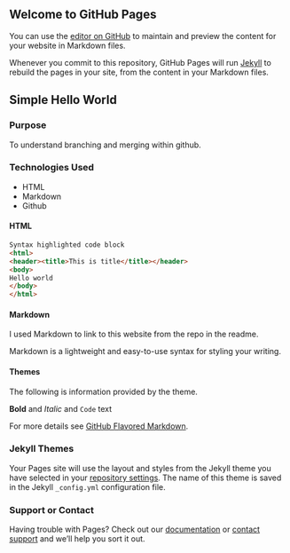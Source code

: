 ## Welcome to GitHub Pages

You can use the [editor on GitHub](https://github.com/captClampitt/cs250-helloworld/edit/master/index.md) to maintain and preview the content for your website in Markdown files.

Whenever you commit to this repository, GitHub Pages will run [Jekyll](https://jekyllrb.com/) to rebuild the pages in your site, from the content in your Markdown files.

## Simple Hello World

### Purpose

To understand branching and merging within github.

### Technologies Used
- HTML
- Markdown
- Github

#### HTML

```markdown
Syntax highlighted code block
<html>
<header><title>This is title</title></header>
<body>
Hello world
</body>
</html>
```
#### Markdown

I used Markdown to link to this website from the repo in the readme.

Markdown is a lightweight and easy-to-use syntax for styling your writing.

#### Themes
The following is information provided by the theme.

**Bold** and _Italic_ and `Code` text

For more details see [GitHub Flavored Markdown](https://guides.github.com/features/mastering-markdown/).

### Jekyll Themes

Your Pages site will use the layout and styles from the Jekyll theme you have selected in your [repository settings](https://github.com/captClampitt/cs250-helloworld/settings). The name of this theme is saved in the Jekyll `_config.yml` configuration file.

### Support or Contact

Having trouble with Pages? Check out our [documentation](https://help.github.com/categories/github-pages-basics/) or [contact support](https://github.com/contact) and we’ll help you sort it out.
